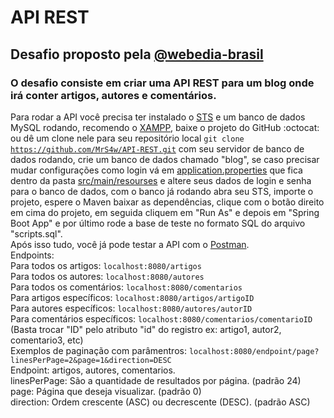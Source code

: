 # API REST 
## Desafio proposto pela [@webedia-brasil](https://github.com/webedia-brasil)
### O desafio consiste em criar uma API REST para um blog onde irá conter artigos, autores e comentários.
Para rodar a API você precisa ter instalado o [STS](https://spring.io/tools) e um banco de dados MySQL rodando, recomendo o [XAMPP](https://www.apachefriends.org/download.html), baixe o projeto do GitHub :octocat: ou dê um clone nele para seu repositório local <code>git clone https://github.com/MrS4w/API-REST.git</code> com seu servidor de banco de dados rodando, crie um banco de dados chamado "blog", se caso precisar mudar configurações como login vá em [application.properties](https://github.com/MrS4w/API-REST/blob/master/src/main/resources/application.properties "application.properties")  que fica dentro da pasta [src/main/resourses](https://github.com/MrS4w/API-REST/tree/master/src/main/resources) e altere seus dados de login e senha para o banco de dados, com o banco já rodando abra seu STS, importe o projeto, espere o Maven baixar as dependências, clique com o botão direito em cima do projeto, em seguida cliquem em "Run As" e depois em "Spring Boot App" e por último rode a base de teste no formato SQL do arquivo "scripts.sql".
<br/>Após isso tudo, você já pode testar a API com o [Postman](https://www.getpostman.com/apps).<br/>
Endpoints:<br/>
Para todos os artigos: <code>localhost:8080/artigos</code> <br/>
Para todos os autores: <code>localhost:8080/autores</code> <br/>
Para todos os comentários: <code>localhost:8080/comentarios</code> <br/>
Para artigos específicos: <code>localhost:8080/artigos/artigoID</code> <br/>
Para autores específicos: <code>localhost:8080/autores/autorID</code> <br/>
Para comentários específicos: <code>localhost:8080/comentarios/comentarioID</code> <br/>
(Basta trocar "ID" pelo atributo "id" do registro ex: artigo1, autor2, comentario3, etc) <br/>
Exemplos de paginação com parâmentros: <code>localhost:8080/endpoint/page?linesPerPage=2&page=1&direction=DESC</code> <br/>
Endpoint: artigos, autores, comentarios. <br />
linesPerPage: São a quantidade de resultados por página. (padrão 24) <br/>
page: Página que deseja visualizar. (padrão 0) <br/>
direction: Ordem crescente (ASC) ou decrescente (DESC). (padrão ASC)
